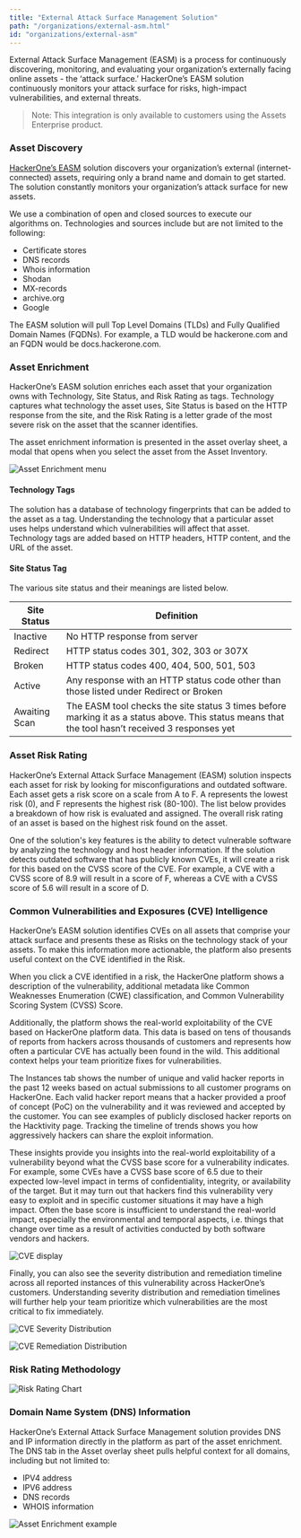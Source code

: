 ```yaml
---
title: "External Attack Surface Management Solution"
path: "/organizations/external-asm.html"
id: "organizations/external-asm"
---
```


External Attack Surface Management (EASM) is a process for continuously discovering, monitoring, and evaluating your organization’s externally facing online assets - the ‘attack surface.’ HackerOne’s EASM solution continuously monitors your attack surface for risks, high-impact vulnerabilities, and external threats.

>Note: This integration is only available to customers using the Assets Enterprise product.

### Asset Discovery
[HackerOne’s EASM](https://www.hackerone.com/product/attack-surface-management) solution discovers your organization’s external (internet-connected) assets, requiring only a brand name and domain to get started. The solution constantly monitors your organization’s attack surface for new assets.

We use a combination of open and closed sources to execute our algorithms on. Technologies and sources include but are not limited to the following:
* Certificate stores
* DNS records
* Whois information
* Shodan
* MX-records
* archive.org
* Google

The EASM solution will pull Top Level Domains (TLDs) and Fully Qualified Domain Names (FQDNs). For example, a TLD would be hackerone.com and an FQDN would be docs.hackerone.com.

### Asset Enrichment
HackerOne’s EASM solution enriches each asset that your organization owns with Technology, Site Status, and Risk Rating as tags. Technology captures what technology the asset uses, Site Status is based on the HTTP response from the site, and the Risk Rating is a letter grade of the most severe risk on the asset that the scanner identifies.

The asset enrichment information is presented in the asset overlay sheet, a modal that opens when you select the asset from the Asset Inventory.

![Asset Enrichment menu](/images/external-asm-1.png)

#### Technology Tags
The solution has a database of technology fingerprints that can be added to the asset as a tag. Understanding the technology that a particular asset uses helps understand which vulnerabilities will affect that asset. Technology tags are added based on HTTP headers, HTTP content, and the URL of the asset.

#### Site Status Tag
The various site status and their meanings are listed below.

Site Status | Definition
----------- | -------------
Inactive | No HTTP response from server
Redirect | HTTP status codes 301, 302, 303 or 307X
Broken | HTTP status codes 400, 404, 500, 501, 503
Active | Any response with an HTTP status code other than those listed under Redirect or Broken
Awaiting Scan | The EASM tool checks the site status 3 times before marking it as a status above. This status means that the tool hasn’t received 3 responses yet

### Asset Risk Rating
HackerOne’s External Attack Surface Management (EASM) solution inspects each asset for risk by looking for misconfigurations and outdated software. Each asset gets a risk score on a scale from A to F. A represents the lowest risk (0), and F represents the highest risk (80-100). The list below provides a breakdown of how risk is evaluated and assigned. The overall risk rating of an asset is based on the highest risk found on the asset.

One of the solution's key features is the ability to detect vulnerable software by analyzing the technology and host header information. If the solution detects outdated software that has publicly known CVEs, it will create a risk for this based on the CVSS score of the CVE. For example, a CVE with a CVSS score of 8.9 will result in a score of F, whereas a CVE with a CVSS score of 5.6 will result in a score of D.

### Common Vulnerabilities and Exposures (CVE) Intelligence
HackerOne’s EASM solution identifies CVEs on all assets that comprise your attack surface and presents these as Risks on the technology stack of your assets. To make this information more actionable, the platform also presents useful context on the CVE identified in the Risk. 

When you click a CVE identified in a risk, the HackerOne platform shows a description of the vulnerability, additional metadata like Common Weaknesses Enumeration (CWE) classification, and Common Vulnerability Scoring System (CVSS) Score.

Additionally, the platform shows the real-world exploitability of the CVE based on HackerOne platform data. This data is based on tens of thousands of reports from hackers across thousands of customers and represents how often a particular CVE has actually been found in the wild. This additional context helps your team prioritize fixes for vulnerabilities. 

The Instances tab shows the number of unique and valid hacker reports in the past 12 weeks based on actual submissions to all customer programs on HackerOne. Each valid hacker report means that a hacker provided a proof of concept (PoC) on the vulnerability and it was reviewed and accepted by the customer. You can see examples of publicly disclosed hacker reports on the Hacktivity page. Tracking the timeline of trends shows you how aggressively hackers can share the exploit information. 

These insights provide you insights into the real-world exploitability of a vulnerability beyond what the CVSS base score for a vulnerability indicates. For example, some CVEs have a CVSS base score of 6.5 due to their expected low-level impact in terms of confidentiality, integrity, or availability of the target. But it may turn out that hackers find this vulnerability very easy to exploit and in specific customer situations it may have a high impact. Often the base score is insufficient to understand the real-world impact, especially the environmental and temporal aspects, i.e. things that change over time as a result of activities conducted by both software vendors and hackers. 

![CVE display](/images/external-asm-2.png)

Finally, you can also see the severity distribution and remediation timeline across all reported instances of this vulnerability across HackerOne’s customers. Understanding severity distribution and remediation timelines will further help your team prioritize which vulnerabilities are the most critical to fix immediately.

![CVE Severity Distribution](/images/external-asm-3.png)

![CVE Remediation Distribution](/images/external-asm-4.png)

### Risk Rating Methodology

![Risk Rating Chart](/images/external-asm-5.png)

### Domain Name System (DNS) Information
HackerOne’s External Attack Surface Management solution provides DNS and IP information directly in the platform as part of the asset enrichment. The DNS tab in the Asset overlay sheet pulls helpful context for all domains, including but not limited to:
* IPV4 address
* IPV6 address
* DNS records
* WHOIS information

![Asset Enrichment example](/images/external-asm-6.png)

